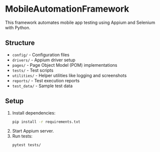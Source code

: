 # MobileAutomationFramework
This framework automates mobile app testing using Appium and Selenium with Python.

## Structure
- `config/` - Configuration files
- `drivers/` - Appium driver setup
- `pages/` - Page Object Model (POM) implementations
- `tests/` - Test scripts
- `utilities/` - Helper utilities like logging and screenshots
- `reports/` - Test execution reports
- `test_data/` - Sample test data

## Setup
1. Install dependencies:
   ```bash
   pip install -r requirements.txt
   ```
2. Start Appium server.
3. Run tests:
   ```bash
   pytest tests/
   ```
